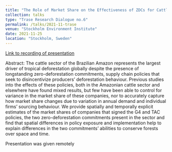 ```yaml
---
title: "The Role of Market Share on the Effectiveness of ZDCs for Cattle"
collection: talks
type: "Trase Research Dialogue no.6"
permalink: /talks/2021-11-trase
venue: "Stockholm Environment Institute"
date: 2021-11-25
location: "Stockholm, Sweden"
---
```


[Link to recording of presentation](https://drive.google.com/file/d/1kvAqVoHDXHp8Xvn2IjlTd3r39fBn2wGr/view)

Abstract: The cattle sector of the Brazilian Amazon represents the largest driver of tropical deforestation globally despite the presence of longstanding zero-deforestation commitments, supply chain policies that seek to disincentivize producers’ deforestation behaviour. Previous studies into the effects of these policies, both in the Amazonian cattle sector and elsewhere have found mixed results, but few have been able to control for variance in the market share of these companies, nor to accurately capture how market share changes due to variation in annual demand and individual firms’ sourcing behaviour. We provide spatially and temporally explicit estimates of the market shares of companies that signed the G4 and TAC policies, the two zero-deforestation commitments present in the sector and find that spatial differences in policy exposure and implementation help to explain differences in the two commitments’ abilities to conserve forests over space and time.

Presentation was given remotely
